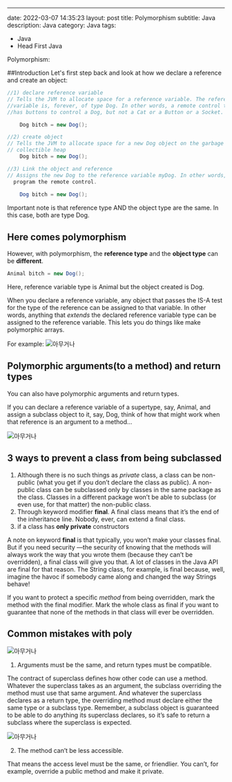 ---
date: 2022-03-07 14:35:23
layout: post
title: Polymorphism
subtitle: Java 
description: Java
category: Java
tags:
  - Java
  - Head First Java

Polymorphism:

##Introduction
Let's first step back and look at how we declare a reference and create an object:

```java
//1) declare reference variable
// Tells the JVM to allocate space for a reference variable. The reference
//variable is, forever, of type Dog. In other words, a remote control that
//has buttons to control a Dog, but not a Cat or a Button or a Socket.

    Dog bitch = new Dog();

//2) create object
// Tells the JVM to allocate space for a new Dog object on the garbage 
// collectible heap
    Dog bitch = new Dog();

//3) Link the object and reference
// Assigns the new Dog to the reference variable myDog. In other words,
  program the remote control.
  
    Dog bitch = new Dog();
```

Important note is that reference type AND the object type are the same. In this case,
both are type Dog.


## Here comes polymorphism

However, with polymorphism, the **reference type** and the **object type** can be
**different**.

```java
Animal bitch = new Dog();
```

Here, reference variable type is Animal but the object created is Dog.

When you declare a reference variable, any object that passes the IS-A test
for the type of the reference can be assigned to that variable. In other words,
anything that *extends* the declared reference variable type can be assigned to
the reference variable. This lets you do things like make polymorphic
arrays.

For example:
<img src="/assets/images/posts/5_poly.png" title="제목" alt="아무거나"/> 

## Polymorphic arguments(to a method) and return types

You can also have polymorphic arguments and return types.

If you can declare a reference variable of a supertype, say, Animal, and
assign a subclass object to it, say, Dog, think of how that might work when
that reference is an argument to a method...

<img src="/assets/images/posts/6_poly2.png" title="제목" alt="아무거나"/> 

## 3 ways to prevent a class from being subclassed

1) Although there is no such things as *private* class, a class can be non-public (what you get if you don’t declare
   the class as public). A non-public class can be subclassed only by
   classes in the same package as the class. Classes in a different package
   won’t be able to subclass (or even use, for that matter) the non-public
   class.
2) Through keyword modifier **final**. A final class means that it’s the end of the inheritance
   line. Nobody, ever, can extend a final class.
3) if a class has **only private** constructors

A note on keyword **final** is that typically, you won’t make your classes final. But if you need security
—the security of knowing that the methods will always work the way that
you wrote them (because they can’t be overridden), a final class will
give you that. A lot of classes in the Java API are final for that reason.
The String class, for example, is final because, well, imagine the havoc
if somebody came along and changed the way Strings behave!

If you want to protect a specific *method* from being overridden, mark
the method with the final modifier. Mark the whole class as final if you
want to guarantee that none of the methods in that class will ever be
overridden.

## Common mistakes with poly

<img src="/assets/images/posts/7_poly_mistake1.png" title="제목" alt="아무거나"/> 

1) Arguments must be the same, and return types must be
   compatible.

The contract of superclass defines how other code can use a method.
Whatever the superclass takes as an argument, the subclass overriding
the method must use that same argument. And whatever the superclass
declares as a return type, the overriding method must declare either the
same type or a subclass type. Remember, a subclass object is
guaranteed to be able to do anything its superclass declares, so it’s safe
to return a subclass where the superclass is expected.


<img src="/assets/images/posts/8_poly_mistake2.png" title="제목" alt="아무거나"/>

2) The method can’t be less accessible.

That means the access level must be the same, or friendlier. You can’t,
for example, override a public method and make it private.





